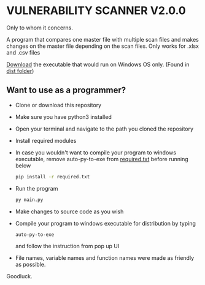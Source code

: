 # VULNERABILITY SCANNER V2.0.0

Only to whom it concerns.

A program that compares one master file with multiple scan files and makes changes on the master file depending on the scan files. Only works for .xlsx and .csv files

[Download](https://github.com/julius-ek-hub/excel-automation/raw/main/dist/vscanner.exe "Click to download executable") the executable that would run on Windows OS only. (Found in [dist folder](https://github.com/julius-ek-hub/excel-automation/tree/main/dist))

## Want to use as a programmer?
- Clone or download this repository
- Make sure you have python3 installed
- Open your terminal and navigate to the path you cloned the repository
- Install required modules 
- In case you wouldn't want to compile your program to windows executable, remove auto-py-to-exe from [required.txt](https://github.com/julius-ek-hub/excel-automation/tree/main/required.txt) before running below

    ```cmd
    pip install -r required.txt
    ```

- Run the program

    ```cmd
    py main.py
    ```
- Make changes to source code as you wish
- Compile your program to windows executable for distribution by typing
    ```cmd
    auto-py-to-exe
    ```
    and follow the instruction from pop up UI
- File names, variable names and function names were made as friendly as possible.

Goodluck.